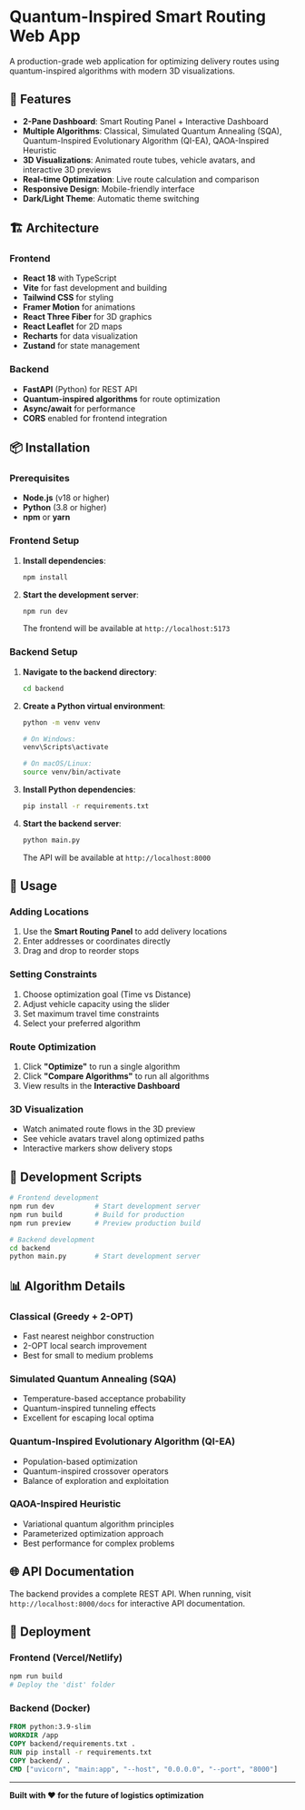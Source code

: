 # Quantum-Inspired Smart Routing Web App

A production-grade web application for optimizing delivery routes using quantum-inspired algorithms with modern 3D visualizations.

## 🚀 Features

- **2-Pane Dashboard**: Smart Routing Panel + Interactive Dashboard
- **Multiple Algorithms**: Classical, Simulated Quantum Annealing (SQA), Quantum-Inspired Evolutionary Algorithm (QI-EA), QAOA-Inspired Heuristic
- **3D Visualizations**: Animated route tubes, vehicle avatars, and interactive 3D previews
- **Real-time Optimization**: Live route calculation and comparison
- **Responsive Design**: Mobile-friendly interface
- **Dark/Light Theme**: Automatic theme switching

## 🏗️ Architecture

### Frontend
- **React 18** with TypeScript
- **Vite** for fast development and building
- **Tailwind CSS** for styling
- **Framer Motion** for animations
- **React Three Fiber** for 3D graphics
- **React Leaflet** for 2D maps
- **Recharts** for data visualization
- **Zustand** for state management

### Backend
- **FastAPI** (Python) for REST API
- **Quantum-inspired algorithms** for route optimization
- **Async/await** for performance
- **CORS** enabled for frontend integration

## 📦 Installation

### Prerequisites
- **Node.js** (v18 or higher)
- **Python** (3.8 or higher)
- **npm** or **yarn**

### Frontend Setup

1. **Install dependencies**:
   ```bash
   npm install
   ```

2. **Start the development server**:
   ```bash
   npm run dev
   ```

   The frontend will be available at `http://localhost:5173`

### Backend Setup

1. **Navigate to the backend directory**:
   ```bash
   cd backend
   ```

2. **Create a Python virtual environment**:
   ```bash
   python -m venv venv
   
   # On Windows:
   venv\Scripts\activate
   
   # On macOS/Linux:
   source venv/bin/activate
   ```

3. **Install Python dependencies**:
   ```bash
   pip install -r requirements.txt
   ```

4. **Start the backend server**:
   ```bash
   python main.py
   ```

   The API will be available at `http://localhost:8000`

## 🎯 Usage

### Adding Locations
1. Use the **Smart Routing Panel** to add delivery locations
2. Enter addresses or coordinates directly
3. Drag and drop to reorder stops

### Setting Constraints
1. Choose optimization goal (Time vs Distance)
2. Adjust vehicle capacity using the slider
3. Set maximum travel time constraints
4. Select your preferred algorithm

### Route Optimization
1. Click **"Optimize"** to run a single algorithm
2. Click **"Compare Algorithms"** to run all algorithms
3. View results in the **Interactive Dashboard**

### 3D Visualization
- Watch animated route flows in the 3D preview
- See vehicle avatars travel along optimized paths
- Interactive markers show delivery stops

## 🔧 Development Scripts

```bash
# Frontend development
npm run dev          # Start development server
npm run build        # Build for production
npm run preview      # Preview production build

# Backend development
cd backend
python main.py       # Start development server
```

## 📊 Algorithm Details

### Classical (Greedy + 2-OPT)
- Fast nearest neighbor construction
- 2-OPT local search improvement
- Best for small to medium problems

### Simulated Quantum Annealing (SQA)
- Temperature-based acceptance probability
- Quantum-inspired tunneling effects
- Excellent for escaping local optima

### Quantum-Inspired Evolutionary Algorithm (QI-EA)
- Population-based optimization
- Quantum-inspired crossover operators
- Balance of exploration and exploitation

### QAOA-Inspired Heuristic
- Variational quantum algorithm principles
- Parameterized optimization approach
- Best performance for complex problems

## 🌐 API Documentation

The backend provides a complete REST API. When running, visit `http://localhost:8000/docs` for interactive API documentation.

## 🚀 Deployment

### Frontend (Vercel/Netlify)
```bash
npm run build
# Deploy the 'dist' folder
```

### Backend (Docker)
```dockerfile
FROM python:3.9-slim
WORKDIR /app
COPY backend/requirements.txt .
RUN pip install -r requirements.txt
COPY backend/ .
CMD ["uvicorn", "main:app", "--host", "0.0.0.0", "--port", "8000"]
```

---

**Built with ❤️ for the future of logistics optimization**
